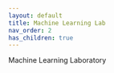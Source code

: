 ```yaml
---
layout: default
title: Machine Learning Lab
nav_order: 2
has_children: true
---
```

Machine Learning Laboratory

